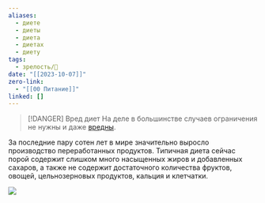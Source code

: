 ```yaml
---
aliases:
  - диете
  - диеты
  - диета
  - диетах
  - диету
tags:
  - зрелость/🌱
date: "[[2023-10-07]]"
zero-link:
  - "[[00 Питание]]"
linked: []
---
```

> [!DANGER] Вред диет
> На деле в большинстве случаев ограничения не нужны и даже [вредны](Вред%20диет.md).

За последние пару сотен лет в мире значительно выросло производство переработанных продуктов. Типичная диета сейчас порой содержит слишком много насыщенных жиров и добавленных сахаров, а также не содержит достаточного количества фруктов, овощей, цельнозерновых продуктов, кальция и клетчатки.

![](Вред%20диет.md#^9053d0)